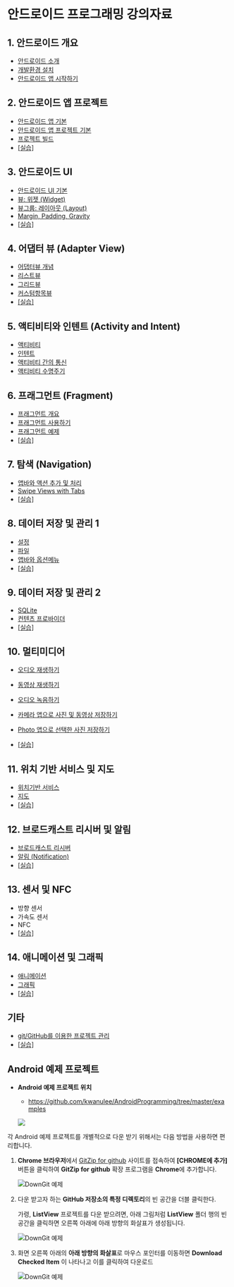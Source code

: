 
# 안드로이드 프로그래밍 강의자료


## 1. 안드로이드 개요

- [안드로이드 소개](http://kwanulee.github.io/AndroidProgramming/intro-android/intro_android.html) 
- [개발환경 설치](http://kwanulee.github.io/AndroidProgramming/intro-android/install_dev_env.html) 
- [안드로이드 앱 시작하기](http://kwanulee.github.io/AndroidProgramming/intro-android/start-android-project.html)   

## 2. 안드로이드 앱 프로젝트
- [안드로이드 앱 기본](http://kwanulee.github.io/AndroidProgramming/android-project/android_app_basic.html)
- [안드로이드 앱 프로젝트 기본](http://kwanulee.github.io/AndroidProgramming/android-project/android_project_basic.html)
- [프로젝트 빌드](http://kwanulee.github.io/AndroidProgramming/android-project/project-build.html)
- [[실습]](http://kwanulee.github.io/AndroidProgramming/android-project/안드로이드_프로젝트_실습.html) 

## 3. 안드로이드 UI
- [안드로이드 UI 기본](http://kwanulee.github.io/AndroidProgramming/android-ui/ui-intro.html)
- [뷰: 위젯 (Widget)](https://kwanulee.github.io/AndroidProgramming/android-ui/ui-widget.html)
- [뷰그룹: 레이아웃 (Layout)](https://kwanulee.github.io/AndroidProgramming/android-ui/ui-layout.html)
- [Margin, Padding, Gravity](https://kwanulee.github.io/AndroidProgramming/android-ui/ui-mpg.html)
- [[실습]](http://kwanulee.github.io/AndroidProgramming/android-ui/안드로이드_UI_실습.html)
 
## 4. 어댑터 뷰 (Adapter View)
- [어댑터뷰 개념](http://kwanulee.github.io/AndroidProgramming/adapter-view/adapterview.html)
- [리스트뷰](http://kwanulee.github.io/AndroidProgramming/adapter-view/listview.html)
- [그리드뷰](http://kwanulee.github.io/AndroidProgramming/adapter-view/gridview.html)
- [커스텀항목뷰](http://kwanulee.github.io/AndroidProgramming/adapter-view/custom-item-view.html)
- [[실습]](http://kwanulee.github.io/AndroidProgramming/adapter-view/adapterview-practice.html)

## 5. 액티비티와 인텐트 (Activity and Intent)
- [액티비티](http://kwanulee.github.io/AndroidProgramming/activity-intent/activity.html) 
- [인텐트](http://kwanulee.github.io/AndroidProgramming/activity-intent/intent.html) 
- [액티비티 간의 통신](http://kwanulee.github.io/AndroidProgramming/activity-intent/activity-communication.html) 
- [액티비티 수명주기](http://kwanulee.github.io/AndroidProgramming/activity-intent/activity-lifecycle.html) 

## 6. 프래그먼트 (Fragment)
- [프래그먼트 개요](http://kwanulee.github.io/AndroidProgramming/fragment/fragment-overview.html) 
- [프래그먼트 사용하기](http://kwanulee.github.io/AndroidProgramming/fragment/fragment-usage.html) 
- [프래그먼트 예제](http://kwanulee.github.io/AndroidProgramming/fragment/fragment-example.html) 
- [[실습]](http://kwanulee.github.io/AndroidProgramming/fragment/fragment-practice.html)

## 7. 탐색 (Navigation)
- [앱바와 액션 추가 및 처리](http://kwanulee.github.io/AndroidProgramming/navigation/actionbar.html)
- [Swipe Views with Tabs](http://kwanulee.github.io/AndroidProgramming/navigation/swiping-views.html)
- [[실습]]()

## 8. 데이터 저장 및 관리 1
- [설정](http://kwanulee.github.io/AndroidProgramming/data-management/sharedpreferences.html) 
- [파일](http://kwanulee.github.io/AndroidProgramming/data-management/file.html) 
- [앱바와 옵션메뉴](http://kwanulee.github.io/AndroidProgramming/activity-navigation/actionbar.html)
- [[실습]](http://kwanulee.github.io/AndroidProgramming/data-management/datamanagement_lab.html)


## 9. 데이터 저장 및 관리 2
- [SQLite](http://kwanulee.github.io/AndroidProgramming/data-management/sqlite.html) 
- [컨텐츠 프로바이더](http://kwanulee.github.io/AndroidProgramming/data-management/content-provider.html) 
-  [[실습]](http://kwanulee.github.io/AndroidProgramming/data-management/sqlite-content-provider-lab.html)

## 10. 멀티미디어
- [오디오 재생하기](http://kwanulee.github.io/AndroidProgramming/multimedia/multimedia.html#1)
- [동영상 재생하기](http://kwanulee.github.io/AndroidProgramming/multimedia/multimedia.html#2)
- [오디오 녹음하기](http://kwanulee.github.io/AndroidProgramming/multimedia/multimedia.html#3)
- [카메라 앱으로 사진 및 동영상 저장하기](http://kwanulee.github.io/AndroidProgramming/multimedia/multimedia.html#4)
- [Photo 앱으로 선택한 사진 저장하기](http://kwanulee.github.io/AndroidProgramming/multimedia/multimedia.html#5)

-  [[실습]](http://kwanulee.github.io/AndroidProgramming/multimedia/multimedia_lab.html)

## 11. 위치 기반 서비스 및 지도
- [위치기반 서비스](http://kwanulee.github.io/AndroidProgramming/location_map/location.html) 
- [지도](http://kwanulee.github.io/AndroidProgramming/location_map/map.html) 
-  [[실습]](http://kwanulee.github.io/AndroidProgramming/location_map/location-map-lab.html)


## 12. 브로드캐스트 리시버 및 알림
- [브로드캐스트 리시버](http://kwanulee.github.io/AndroidProgramming/broadcast_notification/broadcast_receiver.html)
- [알림 (Notification)](http://kwanulee.github.io/AndroidProgramming/broadcast_notification/notification.html)
-  [[실습]](http://kwanulee.github.io/AndroidProgramming/broadcast_notification/broadcast-notification-lab.html)

## 13. 센서 및 NFC
- 방향 센서
- 가속도 센서
- NFC
- [[실습]]()

## 14. 애니메이션 및 그래픽
- [애니메이션](http://kwanulee.github.io/AndroidProgramming/animation-graphics/animation.html) 
- [그래픽](http://kwanulee.github.io/AndroidProgramming/animation-graphics/graphics.html) 
-  [[실습]](http://kwanulee.github.io/AndroidProgramming/animation-graphics/animation_lab.html)


## 기타
- [git/GitHub를 이용한 프로젝트 관리](http://kwanulee.github.io/AndroidProgramming/android-project/git_github.html)
- [[실습]](http://kwanulee.github.io/AndroidProgramming/android-project/git_github_실습.html)

## Android 예제 프로젝트 
- **Android 예제 프로젝트 위치**
	- https://github.com/kwanulee/AndroidProgramming/tree/master/examples

	![](figures/examples.png)


각 Android 예제 프로젝트를 개별적으로 다운 받기 위해서는 다음 방법을 사용하면 편리합니다.

1. **Chrome 브라우저**에서 [GitZip for github](https://chrome.google.com/webstore/detail/gitzip-for-github/ffabmkklhbepgcgfonabamgnfafbdlkn) 사이트를 접속하여 **[CHROME에 추가]** 버튼을 클릭하여 **GitZip for github** 확장 프로그램을 **Chrome**에 추가합니다.

	![DownGit 예제](figures/gitzip-install.png)
	
2. 다운 받고자 하는 **GitHub 저장소의 특정 디렉토리**의 빈 공간을 더블 클릭한다.

	가령, **ListView** 프로젝트를 다운 받으려면, 아래 그림처럼 **ListView** 폴더 행의 빈공간을 클릭하면 오른쪽 아래에 아래 방향의 화살표가 생성됩니다.

	![DownGit 예제](figures/git-folder-download1.png) 

3. 화면 오른쪽 아래의 **아래 방향의 화살표**로 마우스 포인터를 이동하면 **Download Checked Item** 이 나타나고 이를 클릭하여 다운로드

	![DownGit 예제](figures/git-folder-download2.png) 